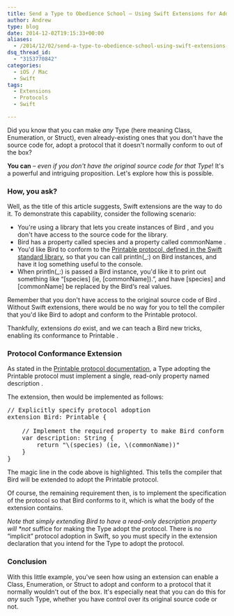 ```yaml
---
title: Send a Type to Obedience School – Using Swift Extensions for Additional Protocol Conformance
author: Andrew
type: blog
date: 2014-12-02T19:15:33+00:00
aliases:
  - /2014/12/02/send-a-type-to-obedience-school-using-swift-extensions-for-additional-protocol-conformance/
dsq_thread_id:
  - "3153770842"
categories:
  - iOS / Mac
  - Swift
tags:
  - Extensions
  - Protocols
  - Swift

---
```

Did you know that you can make _any_ Type (here meaning Class, Enumeration, or Struct), even already-existing ones that you don't have the source code for, adopt a protocol that it doesn't normally conform to out of the box?

**You can** – _even if you don't have the original source code for that Type_! It's a powerful and intriguing proposition. Let's explore how this is possible.

### How, you ask?

Well, as the title of this article suggests, Swift extensions are the way to do it. To demonstrate this capability, consider the following scenario:

  * You're using a library that lets you create instances of <span class="lang:swift decode:true  crayon-inline " >Bird</span> , and you don't have access to the source code for the library.
  * <span class="lang:swift decode:true  crayon-inline " >Bird </span> has a property called <span class="lang:swift decode:true  crayon-inline " >species </span> and a property called <span class="lang:swift decode:true  crayon-inline " >commonName</span> .
  * You'd like <span class="lang:swift decode:true  crayon-inline " >Bird </span> to conform to the [Printable protocol, defined in the Swift standard library][1], so that you can call <span class="lang:swift decode:true  crayon-inline " >println(_:)</span> on <span class="lang:swift decode:true  crayon-inline " >Bird </span> instances, and have it log something useful to the console.
  * When <span class="lang:swift decode:true  crayon-inline " >println(_:)</span> is passed a <span class="lang:swift decode:true  crayon-inline " >Bird </span> instance, you'd like it to print out something like &#8220;\[species\] (ie, [commonName]).&#8221;, and have [species] and [commonName] be replaced by the <span class="lang:swift decode:true  crayon-inline " >Bird</span>&#8216;s real values.

Remember that you don't have access to the original source code of <span class="lang:swift decode:true  crayon-inline " >Bird</span> . Without Swift extensions, there would be no way for you to tell the compiler that you'd like <span class="lang:swift decode:true  crayon-inline " >Bird </span> to adopt and conform to the <span class="lang:swift decode:true  crayon-inline " >Printable </span> protocol.

Thankfully, extensions _do_ exist, and we can teach a <span class="lang:swift decode:true  crayon-inline " >Bird </span> new tricks, enabling its conformance to <span class="lang:swift decode:true  crayon-inline " >Printable</span> .

### Protocol Conformance Extension

As stated in the [Printable protocol documentation][1], a Type adopting the <span class="lang:swift decode:true  crayon-inline " >Printable </span> protocol must implement a single, read-only property named <span class="lang:swift decode:true  crayon-inline " >description</span> .

The extension, then would be implemented as follows:

<pre class="lang:swift mark:2 decode:true " title="Printable Bird Extension" >// Explicitly specify protocol adoption
extension Bird: Printable {

    // Implement the required property to make Bird conform to the protocol
    var description: String {
        return "\(species) (ie, \(commonName))"
    }
}</pre>

The magic line in the code above is highlighted. This tells the compiler that <span class="lang:swift decode:true  crayon-inline " >Bird</span> will be extended to adopt the <span class="lang:swift decode:true  crayon-inline " >Printable</span> protocol.

Of course, the remaining requirement then, is to implement the specification of the protocol so that <span class="lang:swift decode:true  crayon-inline " >Bird</span> conforms to it, which is what the body of the extension contains.

_Note that simply extending <span class="lang:swift decode:true  crayon-inline " >Bird</span> to have a read-only <span class="lang:swift decode:true  crayon-inline " >description</span> property will *not_ suffice for making the Type adopt the protocol. There is no &#8220;implicit&#8221; protocol adoption in Swift, so you must specify in the extension declaration that you intend for the Type to adopt the protocol.

### Conclusion

With this little example, you've seen how using an extension can enable a Class, Enumeration, or Struct to adopt and conform to a protocol that it normally wouldn't out of the box. It's especially neat that you can do this for _any_ such Type, whether you have control over its original source code or not.

 [1]: https://developer.apple.com/library/ios/documentation/General/Reference/SwiftStandardLibraryReference/Printable.html "Swift Standard Library Reference - Printable Protocol"